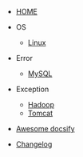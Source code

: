 - [HOME](/)

<!-- - 计算机基础
  - [操作系统](/操作系统.md)
  - [计算机网络](/计算机网络.md)
  - [计算机组成原理](/计算机组成原理.md)

- 设计模式
  - [Mysql](/Pattern-Model/单例模式.md)
 -->
- OS
  - [Linux](/OS/Linux.md)
- Error
  - [MySQL](/Error/MySQL.md)

- Exception
  - [Hadoop](/Exception/Hadoop.md)
  - [Tomcat](/Exception/Tomcat.md)

- [Awesome docsify](awesome.md)
- [Changelog](changelog.md)
